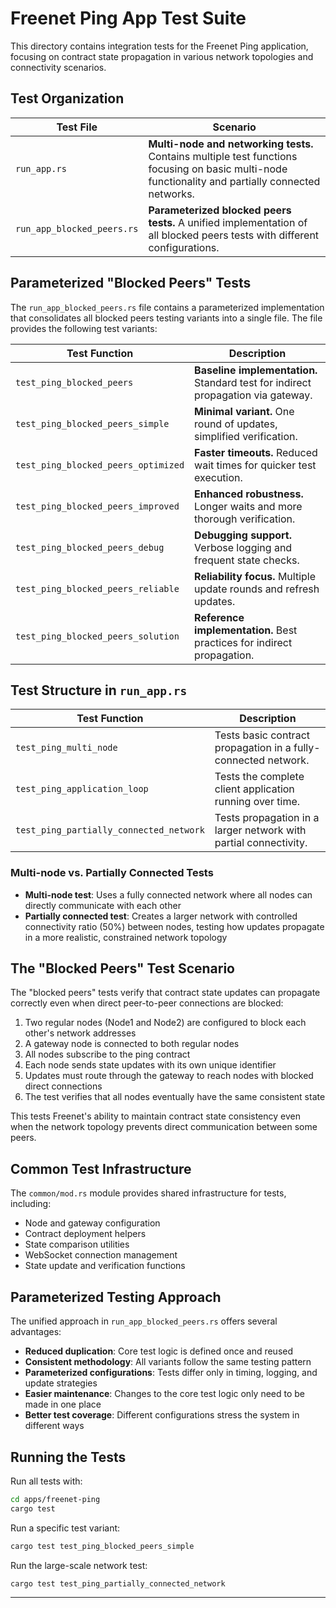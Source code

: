 # Freenet Ping App Test Suite

This directory contains integration tests for the Freenet Ping application, focusing on contract state propagation in various network topologies and connectivity scenarios.

## Test Organization

| Test File                  | Scenario                                                                                                                                           |
| -------------------------- | -------------------------------------------------------------------------------------------------------------------------------------------------- |
| `run_app.rs`               | **Multi-node and networking tests.** Contains multiple test functions focusing on basic multi-node functionality and partially connected networks. |
| `run_app_blocked_peers.rs` | **Parameterized blocked peers tests.** A unified implementation of all blocked peers tests with different configurations.                          |

## Parameterized "Blocked Peers" Tests

The `run_app_blocked_peers.rs` file contains a parameterized implementation that consolidates all blocked peers testing variants into a single file. The file provides the following test variants:

| Test Function                       | Description                                                                      |
| ----------------------------------- | -------------------------------------------------------------------------------- |
| `test_ping_blocked_peers`           | **Baseline implementation.** Standard test for indirect propagation via gateway. |
| `test_ping_blocked_peers_simple`    | **Minimal variant.** One round of updates, simplified verification.              |
| `test_ping_blocked_peers_optimized` | **Faster timeouts.** Reduced wait times for quicker test execution.              |
| `test_ping_blocked_peers_improved`  | **Enhanced robustness.** Longer waits and more thorough verification.            |
| `test_ping_blocked_peers_debug`     | **Debugging support.** Verbose logging and frequent state checks.                |
| `test_ping_blocked_peers_reliable`  | **Reliability focus.** Multiple update rounds and refresh updates.               |
| `test_ping_blocked_peers_solution`  | **Reference implementation.** Best practices for indirect propagation.           |

## Test Structure in `run_app.rs`

| Test Function                           | Description                                                      |
| --------------------------------------- | ---------------------------------------------------------------- |
| `test_ping_multi_node`                  | Tests basic contract propagation in a fully-connected network.   |
| `test_ping_application_loop`            | Tests the complete client application running over time.         |
| `test_ping_partially_connected_network` | Tests propagation in a larger network with partial connectivity. |

### Multi-node vs. Partially Connected Tests

- **Multi-node test**: Uses a fully connected network where all nodes can directly communicate with each other
- **Partially connected test**: Creates a larger network with controlled connectivity ratio (50%) between nodes, testing how updates propagate in a more realistic, constrained network topology

## The "Blocked Peers" Test Scenario

The "blocked peers" tests verify that contract state updates can propagate correctly even when direct peer-to-peer connections are blocked:

1. Two regular nodes (Node1 and Node2) are configured to block each other's network addresses
2. A gateway node is connected to both regular nodes
3. All nodes subscribe to the ping contract
4. Each node sends state updates with its own unique identifier
5. Updates must route through the gateway to reach nodes with blocked direct connections
6. The test verifies that all nodes eventually have the same consistent state

This tests Freenet's ability to maintain contract state consistency even when the network topology prevents direct communication between some peers.

## Common Test Infrastructure

The `common/mod.rs` module provides shared infrastructure for tests, including:

- Node and gateway configuration
- Contract deployment helpers
- State comparison utilities
- WebSocket connection management
- State update and verification functions

## Parameterized Testing Approach

The unified approach in `run_app_blocked_peers.rs` offers several advantages:

- **Reduced duplication**: Core test logic is defined once and reused
- **Consistent methodology**: All variants follow the same testing pattern
- **Parameterized configurations**: Tests differ only in timing, logging, and update strategies
- **Easier maintenance**: Changes to the core test logic only need to be made in one place
- **Better test coverage**: Different configurations stress the system in different ways

## Running the Tests

Run all tests with:

```bash
cd apps/freenet-ping
cargo test
```

Run a specific test variant:

```bash
cargo test test_ping_blocked_peers_simple
```

Run the large-scale network test:

```bash
cargo test test_ping_partially_connected_network
```

---
